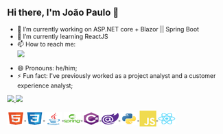 ## Hi there, I'm João Paulo 👋

- 🔭 I’m currently working on ASP.NET core + Blazor || Spring Boot
- 🌱 I’m currently learning ReactJS
- 📫 How to reach me: <div>
    <a href="https://www.linkedin.com/in/jpaulo-fernandes" target="_blank">
    <img src="https://img.shields.io/badge/-LinkedIn-%230077B5?style=for-the-badge&logo=linkedin&logoColor=white" target="_blank">
  </a>
</div>

- 😄 Pronouns: he/him;
- ⚡ Fun fact: I've previously worked as a project analyst and a customer experience analyst;

<div>
  <a href="https://github.com/jpfernandes1">
  <img height="180em" src="https://github-readme-stats.vercel.app/api?username=jpfernandes1&show_icons=true&theme=github_dark&include_all_commits=true&count_private=true"/>
  <img height="180em" src="https://github-readme-stats.vercel.app/api/top-langs/?username=jpfernandes1&layout=compact&theme=github_dark&langscount=16&count_private=true"/>
</div>

<div style="display: inline_block"><br>

  <img align="center" alt="jp-HTML" height="30" width="40" src="https://raw.githubusercontent.com/devicons/devicon/master/icons/html5/html5-original.svg">
  <img align="center" alt="jp-CSS" height="30" width="40" src="https://raw.githubusercontent.com/devicons/devicon/master/icons/css3/css3-original.svg">
  <img align="center" alt="jp-Java" height="30" width="40" src="https://github.com/devicons/devicon/blob/master/icons/java/java-original.svg">
  <img align="center" alt="jp-Spring" height="30" width="40" src="https://github.com/devicons/devicon/blob/master/icons/spring/spring-original-wordmark.svg">
  <img align="center" alt="jp-Csharp" height="30" width="40" src="https://raw.githubusercontent.com/devicons/devicon/master/icons/csharp/csharp-original.svg">
  <img align="center" alt="jp-blazor" height="30" width="40" src="https://github.com/devicons/devicon/blob/master/icons/blazor/blazor-original.svg">
  <img align="center" alt="jp-Python" height="30" width="40" src="https://raw.githubusercontent.com/devicons/devicon/master/icons/python/python-original.svg">
  <img align="center" alt="jp-Js" height="38" width="40" src="https://raw.githubusercontent.com/devicons/devicon/master/icons/javascript/javascript-plain.svg">
 <!-- <img align="center" alt="jp-Ts" height="30" width="40" src="https://raw.githubusercontent.com/devicons/devicon/master/icons/typescript/typescript-plain.svg"> -->
  <img align="center" alt="jp-React" height="30" width="40" src="https://raw.githubusercontent.com/devicons/devicon/master/icons/react/react-original.svg">
  
</div>






<!--
**jpfernandes1/jpfernandes1** is a ✨ _special_ ✨ repository because its `README.md` (this file) appears on your GitHub profile.

Here are some ideas to get you started:

- 👯 I’m looking to collaborate on ...
- 🤔 I’m looking for help with ...
- 💬 Ask me about ...
-->
